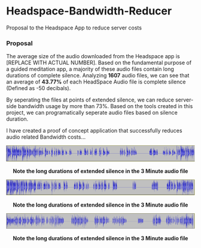 # Headspace-Bandwidth-Reducer
Proposal to the Headspace App to reduce server costs

### Proposal

The average size of the audio downloaded from the Headspace app is [REPLACE WITH ACTUAL NUMBER].  Based on the fundamental purpose of a guided meditation app, a majority of these audio files contain long durations of complete silence.  Analyzing <b>1607</b> audio files, we can see that an average of <b>43.77%</b> of each HeadSpace Audio file is complete silence (Defined as -50 decibals).

By seperating the files at points of extended silence, we can reduce server-side bandwidth usage by more than 73%.  Based on the tools created in this project, we can programatically seperate audio files based on silence duration.

I have created a proof of concept application that successfully reduces audio related Bandwidth costs...


[![N|Solid](static/AudioExample3.png)](#)
<p align="center"><b>Note the long durations of extended silence in the 3 Minute audio file</b></p>

[![N|Solid](static/AudioExample5.png)](#)
<p align="center"><b>Note the long durations of extended silence in the 3 Minute audio file</b></p>

[![N|Solid](static/AudioExample10.png)](#)
<p align="center"><b>Note the long durations of extended silence in the 3 Minute audio file</b></p>

